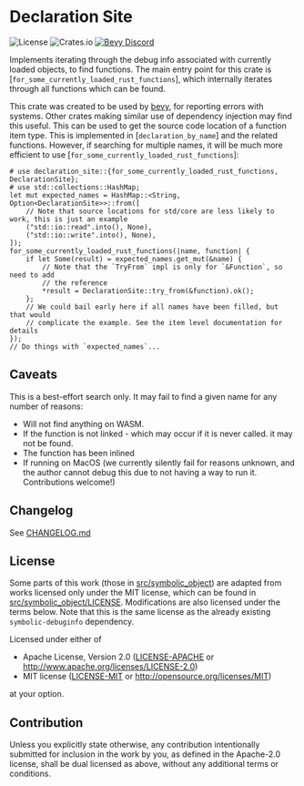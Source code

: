 # Declaration Site

![License](https://img.shields.io/crates/l/declaration-site)
![Crates.io](https://img.shields.io/crates/v/declaration-site)
[![Bevy Discord](<https://img.shields.io/discord/691052431525675048.svg?label=(bevy)&logo=discord&logoColor=ffffff&color=7389D8&labelColor=6A7EC2>)](https://discord.gg/bevy)

Implements iterating through the debug info associated with currently loaded
objects, to find functions. The main entry point for this crate is
[`for_some_currently_loaded_rust_functions`], which internally iterates
through all functions which can be found.

This crate was created to be used by [bevy](https://bevyengine.org/), for reporting errors
with systems. Other crates making similar use of dependency injection may
find this useful.
This can be used to get the source code location of a function item type.
This is implemented in [`declaration_by_name`] and the related functions.
However, if searching for multiple names, it will be much more efficient to
use [`for_some_currently_loaded_rust_functions`]:

```rust,no_run
# use declaration_site::{for_some_currently_loaded_rust_functions, DeclarationSite};
# use std::collections::HashMap;
let mut expected_names = HashMap::<String, Option<DeclarationSite>>::from([
    // Note that source locations for std/core are less likely to work, this is just an example
    ("std::io::read".into(), None),
    ("std::io::write".into(), None),
]);
for_some_currently_loaded_rust_functions(|name, function| {
    if let Some(result) = expected_names.get_mut(&name) {
        // Note that the `TryFrom` impl is only for `&Function`, so need to add
        // the reference
        *result = DeclarationSite::try_from(&function).ok();
    };
    // We could bail early here if all names have been filled, but that would
    // complicate the example. See the item level documentation for details
});
// Do things with `expected_names`...
```

## Caveats

This is a best-effort search only. It may fail to find a given name for any number
of reasons:

- Will not find anything on WASM.
- If the function is not linked - which may occur if it is never called. it may not be found.
- The function has been inlined
- If running on MacOS (we currently silently fail for reasons unknown, and the author cannot debug this due to not having a way to run it. Contributions welcome!)

## Changelog

See [CHANGELOG.md](CHANGELOG.md)

## License

Some parts of this work (those in [src/symbolic_object](src/symbolic_object/mod.rs)) are
adapted from works licensed only under the MIT license, which can be found in
[src/symbolic_object/LICENSE](src/symbolic_object/LICENSE). Modifications are also licensed
under the terms below. Note that this is the same license as the already existing
`symbolic-debuginfo` dependency.

Licensed under either of

- Apache License, Version 2.0
  ([LICENSE-APACHE](LICENSE-APACHE) or <http://www.apache.org/licenses/LICENSE-2.0>)
- MIT license
  ([LICENSE-MIT](LICENSE-MIT) or <http://opensource.org/licenses/MIT>)

at your option.

## Contribution

Unless you explicitly state otherwise, any contribution intentionally submitted
for inclusion in the work by you, as defined in the Apache-2.0 license, shall be
dual licensed as above, without any additional terms or conditions.
